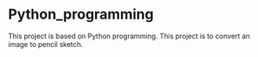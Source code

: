 # Python_programming
This project is based on Python programming.
This project is to convert an image to pencil sketch.

